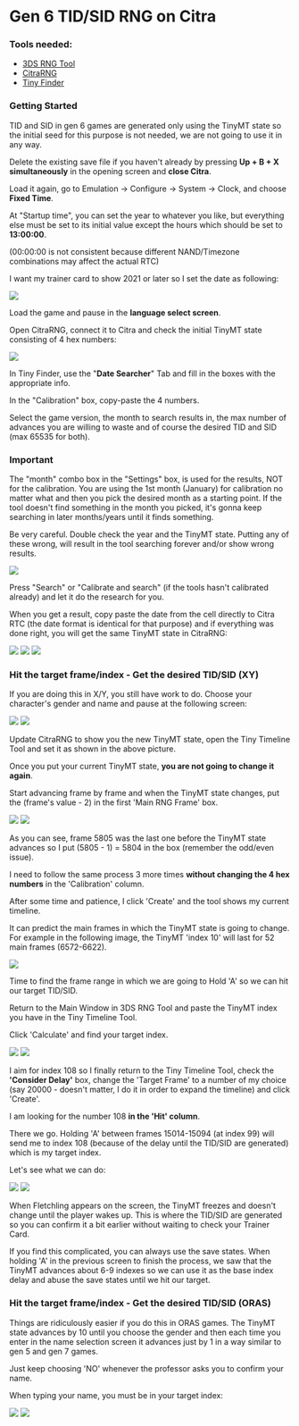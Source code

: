 # Gen 6 TID/SID RNG on Citra

### Tools needed: 

* [3DS RNG Tool](https://github.com/wwwwwwzx/3DSRNGTool/releases/tag/1.0.5)
* [CitraRNG](https://github.com/Admiral-Fish/CitraRNG/releases/tag/v3.1.0)
* [Tiny Finder](https://ci.appveyor.com/project/Bambo-Rambo/tinyfinder/build/artifacts)


### Getting Started

TID and SID in gen 6 games are generated only using the TinyMT state so the initial seed for this purpose is not needed, we are not going to use it in any way.

Delete the existing save file if you haven't already by pressing **Up + B + X simultaneously** in the opening screen and **close Citra**. 

Load it again, go to Emulation -> Configure -> System -> Clock, and choose **Fixed Time**. 

At "Startup time", you can set the year to whatever you like, but everything else must be set to its initial value except the hours which should be set to **13:00:00**. 

(00:00:00 is not consistent because different NAND/Timezone combinations may affect the actual RTC)

I want my trainer card to show 2021 or later so I set the date as following:

![](https://raw.githubusercontent.com/Bambo-Rambo/RNG-Guides/main/Images/ID/ID1.png)

Load the game and pause in the **language select screen**. 

Open CitraRNG, connect it to Citra and check the initial TinyMT state consisting of 4 hex numbers:

![](https://raw.githubusercontent.com/Bambo-Rambo/RNG-Guides/main/Images/ID/ID2.png)

In Tiny Finder, use the "**Date Searcher**" Tab and fill in the boxes with the appropriate info. 

In the "Calibration" box, copy-paste the 4 numbers.

Select the game version, the month to search results in, the max number of advances you are willing to waste and of course the desired TID and SID (max 65535 for both).

### **Important**

The "month" combo box in the "Settings" box, is used for the results, NOT for the calibration. You are using the 1st month (January) for calibration no matter what and then you pick the desired month as a starting point. If the tool doesn't find something in the month you picked, it's gonna keep searching in later months/years until it finds something. 

Be very careful. Double check the year and the TinyMT state. Putting any of these wrong, will result in the tool searching forever and/or show wrong results.

![](https://raw.githubusercontent.com/Bambo-Rambo/RNG-Guides/main/Images/ID/ID3.png)

Press "Search" or "Calibrate and search" (if the tools hasn't calibrated already) and let it do the research for you. 

When you get a result, copy paste the date from the cell directly to Citra RTC (the date format is identical for that purpose) 
and if everything was done right, you will get the same TinyMT state in CitraRNG:

![](https://raw.githubusercontent.com/Bambo-Rambo/RNG-Guides/main/Images/ID/ID4.png)
![](https://raw.githubusercontent.com/Bambo-Rambo/RNG-Guides/main/Images/ID/ID6.png)
![](https://raw.githubusercontent.com/Bambo-Rambo/RNG-Guides/main/Images/ID/ID5.png)

### Hit the target frame/index - Get the desired TID/SID (XY)

If you are doing this in X/Y, you still have work to do. Choose your character's gender and name and pause at the following screen:

![](https://raw.githubusercontent.com/Bambo-Rambo/RNG-Guides/main/Images/ID/ID7.png)
![](https://raw.githubusercontent.com/Bambo-Rambo/RNG-Guides/main/Images/ID/ID8.png)

Update CitraRNG to show you the new TinyMT state, open the Tiny Timeline Tool and set it as shown in the above picture. 

Once you put your current TinyMT state, **you are not going to change it again**. 

Start advancing frame by frame and when the TinyMT state changes, put the (frame's value - 2) in the first 'Main RNG Frame' box.

![](https://raw.githubusercontent.com/Bambo-Rambo/RNG-Guides/main/Images/ID/ID9.png)
![](https://raw.githubusercontent.com/Bambo-Rambo/RNG-Guides/main/Images/ID/ID10.png)

As you can see, frame 5805 was the last one before the TinyMT state advances so I put (5805 - 1) = 5804 in the box (remember the odd/even issue).

I need to follow the same process 3 more times **without changing the 4 hex numbers** in the 'Calibration' column. 

After some time and patience, I click 'Create' and the tool shows my current timeline. 

It can predict the main frames in which the TinyMT state is going to change. 
For example in the following image, the TinyMT 'index 10' will last for 52 main frames (6572-6622).

![](https://raw.githubusercontent.com/Bambo-Rambo/RNG-Guides/main/Images/ID/ID11.png)

Time to find the frame range in which we are going to Hold 'A' so we can hit our target TID/SID. 

Return to the Main Window in 3DS RNG Tool and paste the TinyMT index you have in the Tiny Timeline Tool. 

Click 'Calculate' and find your target index.

![](https://raw.githubusercontent.com/Bambo-Rambo/RNG-Guides/main/Images/ID/ID12.png)
![](https://raw.githubusercontent.com/Bambo-Rambo/RNG-Guides/main/Images/ID/ID13.png)

I aim for index 108 so I finally return to the Tiny Timeline Tool, check the **'Consider Delay'** box, change the 'Target Frame' to a number of my choice (say 20000 - doesn't matter, I do it in order to expand the timeline) and click 'Create'. 

I am looking for the number 108 **in the 'Hit' column**. 

There we go. Holding 'A' between frames 15014-15094 (at index 99) will send me to index 108 (because of the delay until the TID/SID are generated) which is my target index.

Let's see what we can do:

![](https://raw.githubusercontent.com/Bambo-Rambo/RNG-Guides/main/Images/ID/ID14.png)
![](https://raw.githubusercontent.com/Bambo-Rambo/RNG-Guides/main/Images/ID/ID15.png)

When Fletchling appears on the screen, the TinyMT freezes and doesn't change until the player wakes up. This is where the TID/SID are generated so you can confirm it a bit earlier without waiting to check your Trainer Card.

If you find this complicated, you can always use the save states. 
When holding 'A' in the previous screen to finish the process, we saw that the TinyMT advances about 6-9 indexes so we can use it as the base index delay and abuse the save states until we hit our target.

### Hit the target frame/index - Get the desired TID/SID (ORAS)

Things are ridiculously easier if you do this in ORAS games. The TinyMT state advances by 10 until you choose the gender and then each time you enter in the name selection screen it advances just by 1 in a way similar to gen 5 and gen 7 games. 

Just keep choosing 'NO' whenever the professor asks you to confirm your name. 

When typing your name, you must be in your target index:

![](https://raw.githubusercontent.com/Bambo-Rambo/RNG-Guides/main/Images/ID/ID16.png)
![](https://raw.githubusercontent.com/Bambo-Rambo/RNG-Guides/main/Images/ID/ID17.png)
